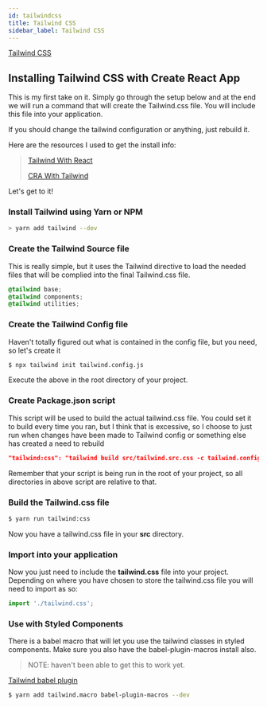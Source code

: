 ```yaml
---
id: tailwindcss
title: Tailwind CSS
sidebar_label: Tailwind CSS
---
```




[Tailwind CSS](<https://tailwindcss.com/>)

## Installing Tailwind CSS with Create React App

This is my first take on it.  Simply go through the setup below and at the end we will run a command that will create the Tailwind.css file.  You will include this file into your application.

If you should change the tailwind configuration or anything, just rebuild it.

Here are the resources I used to get the install info:

>  [Tailwind With React](<https://itnext.io/how-to-use-tailwind-css-with-react-16e9d478b8b1>)
>
> [CRA With Tailwind](<https://medium.com/@mikeeeeeeey/create-react-app-tailwind-css-feat-postcss-631d9e33ba8c>)

Let's get to it!

### Install Tailwind using Yarn or NPM

```bash
> yarn add tailwind --dev
```

### Create the Tailwind Source file

This is really simple, but it uses the Tailwind directive to load the needed files that will be complied into the final Tailwind.css file.

```css
@tailwind base;
@tailwind components;
@tailwind utilities;
```

### Create the Tailwind Config file

Haven't totally figured out what is contained in the config file, but you need, so let's create it

```bash
$ npx tailwind init tailwind.config.js
```

Execute the above in the root directory of your project.

### Create Package.json script

This script will be used to build the actual tailwind.css file.  You could set it to build every time you ran, but I think that is excessive, so I choose to just run when changes have been made to Tailwind config or something else has created a need to rebuild

```json
"tailwind:css": "tailwind build src/tailwind.src.css -c tailwind.config.js -o src/tailwind.css"
```

Remember that your script is being run in the root of your project, so all directories in above script are relative to that.

### Build the Tailwind.css file

```bash
$ yarn run tailwind:css
```

Now you have a tailwind.css file in your **src** directory. 

### Import into your application

Now you just need to include the **tailwind.css** file into your project.  Depending on where you have chosen to store the tailwind.css file you will need to import as so:

```javascript
import './tailwind.css';
```

### Use with Styled Components

There is a babel macro that will let you use the tailwind classes in styled components.  Make sure you also have the babel-plugin-macros install also.

> NOTE: haven't been able to get this to work yet.

[Tailwind babel plugin](https://github.com/bradlc/babel-plugin-tailwind-components)

```bash
$ yarn add tailwind.macro babel-plugin-macros --dev
```



